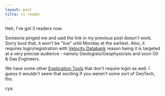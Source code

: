 ```yaml
---
layout: post
title: +1 reader
---
```

Heh, I've got 3 readers now.

Someone pinged me and said the link in my previous post doesn't work. Sorry bout that, it won't be "live" until Monday at the earliest. Also, it requires login/registration with [Velocity Databank](http://www.velocitydatabank.com/) reason being it is targeted at a very precise audience - namely Geologists/Geophysicists and soon Oil & Gas Engineers.

We have some other [Exploration Tools](http://quicklook.velocitydatabank.com) that don't require login as well. I guess it wouldn't seem that exciting if you weren't some sort of GeoTech, tho.

cya.